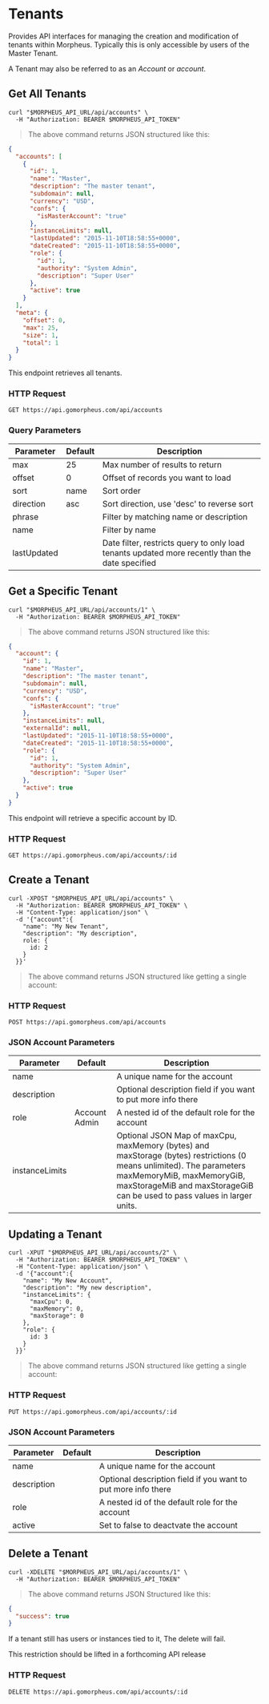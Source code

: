 # Tenants

Provides API interfaces for managing the creation and modification of tenants within Morpheus. Typically this is only accessible by users of the Master Tenant.

<!--
  JD: uhh this "(Typically only accessible by the Master Account)." needs to be investigated. non master account users should not be able to edit other tenant accounts, only their own...
-->

A Tenant may also be referred to as an *Account* or *account*.

## Get All Tenants

```shell
curl "$MORPHEUS_API_URL/api/accounts" \
  -H "Authorization: BEARER $MORPHEUS_API_TOKEN"
```

> The above command returns JSON structured like this:

```json
{
  "accounts": [
    {
      "id": 1,
      "name": "Master",
      "description": "The master tenant",
      "subdomain": null,
      "currency": "USD",
      "confs": {
        "isMasterAccount": "true"
      },
      "instanceLimits": null,
      "lastUpdated": "2015-11-10T18:58:55+0000",
      "dateCreated": "2015-11-10T18:58:55+0000",
      "role": {
        "id": 1,
        "authority": "System Admin",
        "description": "Super User"
      },
      "active": true
    }
  ],
  "meta": {
    "offset": 0,
    "max": 25,
    "size": 1,
    "total": 1
  }
}
```

This endpoint retrieves all tenants.

### HTTP Request

`GET https://api.gomorpheus.com/api/accounts`

### Query Parameters

Parameter | Default | Description
--------- | ------- | -----------
max | 25 | Max number of results to return
offset | 0 | Offset of records you want to load
sort | name | Sort order
direction | asc | Sort direction, use 'desc' to reverse sort
phrase |  | Filter by matching name or description
name |  | Filter by name
lastUpdated |  | Date filter, restricts query to only load tenants updated more recently than the date specified


## Get a Specific Tenant

```shell
curl "$MORPHEUS_API_URL/api/accounts/1" \
  -H "Authorization: BEARER $MORPHEUS_API_TOKEN"
```

> The above command returns JSON structured like this:

```json
{
  "account": {
    "id": 1,
    "name": "Master",
    "description": "The master tenant",
    "subdomain": null,
    "currency": "USD",
    "confs": {
      "isMasterAccount": "true"
    },
    "instanceLimits": null,
    "externalId": null,
    "lastUpdated": "2015-11-10T18:58:55+0000",
    "dateCreated": "2015-11-10T18:58:55+0000",
    "role": {
      "id": 1,
      "authority": "System Admin",
      "description": "Super User"
    },
    "active": true
  }
}
```

This endpoint will retrieve a specific account by ID.

### HTTP Request

`GET https://api.gomorpheus.com/api/accounts/:id`

## Create a Tenant

```shell
curl -XPOST "$MORPHEUS_API_URL/api/accounts" \
  -H "Authorization: BEARER $MORPHEUS_API_TOKEN" \
  -H "Content-Type: application/json" \
  -d '{"account":{
    "name": "My New Tenant",
    "description": "My description",
    role: {
      id: 2
    }
  }}'
```

> The above command returns JSON structured like getting a single account:

### HTTP Request

`POST https://api.gomorpheus.com/api/accounts`

### JSON Account Parameters

Parameter | Default | Description
--------- | ------- | -----------
name      |  | A unique name for the account
description |  | Optional description field if you want to put more info there
role      | Account Admin | A nested id of the default role for the account
instanceLimits |  | Optional JSON Map of maxCpu, maxMemory (bytes) and maxStorage (bytes) restrictions (0 means unlimited). The parameters maxMemoryMiB, maxMemoryGiB, maxStorageMiB and maxStorageGiB can be used to pass values in larger units.


## Updating a Tenant

```shell
curl -XPUT "$MORPHEUS_API_URL/api/accounts/2" \
  -H "Authorization: BEARER $MORPHEUS_API_TOKEN" \
  -H "Content-Type: application/json" \
  -d '{"account":{
    "name": "My New Account",
    "description": "My new description",
    "instanceLimits": {
      "maxCpu": 0,
      "maxMemory": 0,
      "maxStorage": 0
    },
    "role": {
      id: 3
    }
  }}'
```

> The above command returns JSON structured like getting a single account:

### HTTP Request

`PUT https://api.gomorpheus.com/api/accounts/:id`

### JSON Account Parameters

Parameter | Default | Description
--------- | ------- | -----------
name      |  | A unique name for the account
description |  | Optional description field if you want to put more info there
role      |  | A nested id of the default role for the account
active |  | Set to false to deactvate the account

## Delete a Tenant

```shell
curl -XDELETE "$MORPHEUS_API_URL/api/accounts/1" \
  -H "Authorization: BEARER $MORPHEUS_API_TOKEN"
```

> The above command returns JSON Structured like this:

```json
{
  "success": true
}
```

If a tenant still has users or instances tied to it, The delete will fail.

<aside class="info">This restriction should be lifted in a forthcoming API release</aside>

### HTTP Request

`DELETE https://api.gomorpheus.com/api/accounts/:id`
